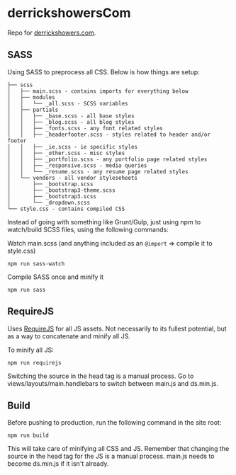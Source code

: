 # derrickshowersCom

Repo for [derrickshowers.com](http://derrickshowers.com).

## SASS

Using SASS to preprocess all CSS. Below is how things are setup:

```
├── scss
│   ├── main.scss - contains imports for everything below
│   ├── modules
│   │   └── _all.scss - SCSS variables
│   ├── partials
│   │   ├── _base.scss - all base styles
│   │   ├── _blog.scss - all blog styles
│   │   ├── _fonts.scss - any font related styles
│   │   ├── _headerfooter.scss - styles related to header and/or footer
│   │   ├── _ie.scss - ie specific styles
│   │   ├── _other.scss - misc styles
│   │   ├── _portfolio.scss - any portfolio page related styles
│   │   ├── _responsive.scss - media queries
│   │   └── _resume.scss - any resume page related styles
│   └── vendors - all vendor styleseheets
│       ├── _bootstrap.scss
│       ├── _bootstrap3-theme.scss
│       ├── _bootstrap3.scss
│       └── _dropdown.scss
└── style.css - contains compiled CSS
```

Instead of going with something like Grunt/Gulp, just using npm to watch/build SCSS files, using the following commands:

Watch main.scss (and anything included as an `@import` => compile it to style.css)

    npm run sass-watch

Compile SASS once and minify it

    npm run sass

## RequireJS

Uses [RequireJS](http://requirejs.org/) for all JS assets. Not necessarily to its fullest potential, but as a way to concatenate and minify all JS. 

To minify all JS:

    npm run requirejs

Switching the source in the head tag is a manual process. Go to views/layouts/main.handlebars to switch between main.js and ds.min.js.

## Build

Before pushing to production, run the following command in the site root:

    npm run build

This will take care of minifying all CSS and JS. Remember that changing the source in the head tag for the JS is a manual process. main.js needs to become ds.min.js if it isn't already.